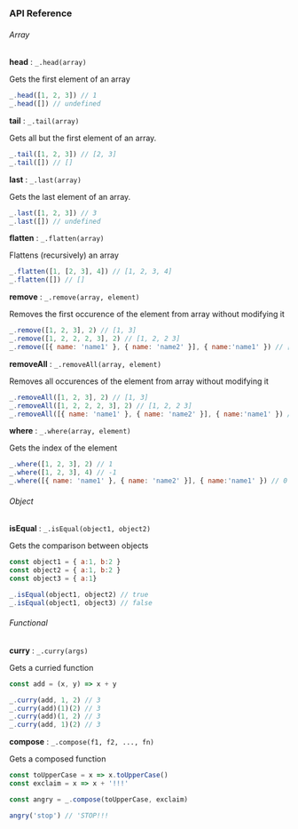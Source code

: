 ### API Reference

###### Array

**head** : ```_.head(array)```

Gets the first element of an array

```js
_.head([1, 2, 3]) // 1
_.head([]) // undefined
```

**tail** : ```_.tail(array)```

Gets all but the first element of an array.

```js
_.tail([1, 2, 3]) // [2, 3]
_.tail([]) // []
```

**last** : ```_.last(array)```

Gets the last element of an array.

```js
_.last([1, 2, 3]) // 3
_.last([]) // undefined
```

**flatten** : ```_.flatten(array)```

Flattens (recursively) an array

```js
_.flatten([1, [2, 3], 4]) // [1, 2, 3, 4]
_.flatten([]) // []
```

**remove** : ```_.remove(array, element)```

Removes the first occurence of the element from array without modifying it

```js
_.remove([1, 2, 3], 2) // [1, 3]
_.remove([1, 2, 2, 2, 3], 2) // [1, 2, 2 3]
_.remove([{ name: 'name1' }, { name: 'name2' }], { name:'name1' }) // [{ name: 'name2' }]
```

**removeAll** : ```_.removeAll(array, element)```

Removes all occurences of the element from array without modifying it

```js
_.removeAll([1, 2, 3], 2) // [1, 3]
_.removeAll([1, 2, 2, 2, 3], 2) // [1, 2, 2 3]
_.removeAll([{ name: 'name1' }, { name: 'name2' }], { name:'name1' }) // [{ name: 'name2' }]
```

**where** : ```_.where(array, element)```

Gets the index of the element

```js
_.where([1, 2, 3], 2) // 1
_.where([1, 2, 3], 4) // -1
_.where([{ name: 'name1' }, { name: 'name2' }], { name:'name1' }) // 0
```

###### Object

**isEqual** : ```_.isEqual(object1, object2)```

Gets the comparison between objects

```js
const object1 = { a:1, b:2 }
const object2 = { a:1, b:2 }
const object3 = { a:1}

_.isEqual(object1, object2) // true
_.isEqual(object1, object3) // false
```

###### Functional

**curry** : ```_.curry(args)```

Gets a curried function

```js
const add = (x, y) => x + y

_.curry(add, 1, 2) // 3
_.curry(add)(1)(2) // 3
_.curry(add)(1, 2) // 3
_.curry(add, 1)(2) // 3
```

**compose** : ```_.compose(f1, f2, ..., fn)```

Gets a composed function

```js
const toUpperCase = x => x.toUpperCase()
const exclaim = x => x + '!!!'

const angry = _.compose(toUpperCase, exclaim)

angry('stop') // 'STOP!!!
```
